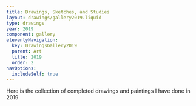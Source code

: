 ```yaml
---
title: Drawings, Sketches, and Studies
layout: drawings/gallery2019.liquid
type: drawings
year: 2019
component: gallery
eleventyNavigation:
  key: DrawingsGallery2019
  parent: Art
  title: 2019
  order: 2
navOptions:
  includeSelf: true
---
```


Here is the collection of completed drawings and paintings I have done in 2019
